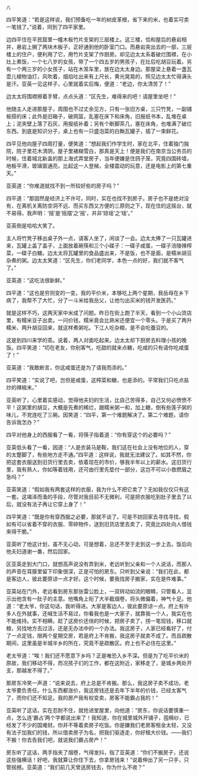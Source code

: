     八 

   四平笑道：“若是这样说，我们预备吃一年的树皮革根，省下来的米，也着实可卖一笔钱了。”说着，同到了四平家里。

   边四平住在平民窟里一幢木板竹片支架的三层楼上。这三楼，恰和屋后的悬岩相并，悬岩上搁了两块木板子，正好通到他的卧室门口。而悬岩突出去的一部，三层楼上的住户，便利用了它，用竹片支架了作厨房。却见边太太系着破烂围襟，在小灶上煮饭，一个七八岁的女孩，带了一个四五岁的男孩子，在灶后吃胡豆玩着。另有一个两三岁的小女孩子，站在木笼车里，放在边太太身边。那屋梁上悬着一盏瓦壶儿植物油灯，风吹着，烟焰吐出来有上尺长，黄光晃晃的，照见边太太忙得满头是汗。亚英一见这样子，心里就着实后悔，便道：“老边，你太清苦了！”

   边太太将围襟擦着手臂，点点头道：“区先生，难得来的吧！请屋里坐吧！”

   他随主人走进那屋子，周围也不过丈余见方，只有一张旧方桌，三只竹凳，一副铺板搭的床；此外是旧箱子，破网篮，乱塞在床下和床角，旧报纸书本，乱堆在桌上；泥夹壁上落了石灰，用报纸补着；另有个断脚茶几，塞在床角，也堆满了破烂东西。到底是知识分子，桌上也有一只盛泡菜的白黝瓦罐子，插了一束鲜花。

   四平见他向屋子四周打量，便笑道：“想起我们作学生时，家在北平，住着独门独院，院子里花木清阴，屋子里裱糊雪白，那真是天上！便是我们在南京当公务员的时候，住着城北新盖的那上海式弄堂房子，当年便嫌是住鸽子笼，究竟四围砖墙，地板平滑，玻璃窗通亮，比起这一人登梯，全楼震动的玩意，还是电影上的第七重天。”

   亚英道：“你难道就找不到一所较好些的房子吗？”

   四平道：“那固然是经济上不许可，同时，实在也找不到房子。房子也不是绝对没有，在离机关离防空洞不远、而买东西又方便的三原则之下，现在住的这摇台，就不易得。我声明：‘摇’是‘摇摆’之‘摇’，并非‘琼瑶’之‘瑶’。”

   亚英倒是哈哈大笑了。

   主人将竹凳子移出桌子外一点，请客人坐了，闲谈了一会。边太太捧了一只瓦罐进来，瓦罐上盖了盖子，上面放着碗筷和三个小碟子：一碟子咸蛋，一碟子涪陵辣榨菜，一碟子白糖。边太太将瓦罐里的食品盛出来，不是饭，也不是面，是糯米胡豆杂煮的粥。边太太笑道：“区先生，你们老同学，本色一点的好，我们就不客气了。”

   亚英道：“这吃法很新鲜。”

   四平道：“这也是穷则变的一变。我的平价米，本够吃上两个星期，我岳母在乡下病了，我帮不了大忙，分了一斗米给我岳父，让他匀出买米的钱开发医药。”

   就是这样不巧，这两天家中米成了问题。昨日在街上跑了半天，看到一个小山货店里，有糯米豆子出卖。一问价钱，糯米竟会比熟米还便宜一个零头。于是买了两升糯米、两升胡豆回来，就这样煮粥吃。下江人吃杂粮，是不会吃蚕豆的。

   这是到四川来学的乖。说着，两人对面吃起来。边太太却下厨房去料理小孩的晚饭。四平笑道：“叨在老友，你别客气，吃甜的就来点糖，吃咸的只有请你吃咸蛋了！”

   亚英道：“我敢断言，你这咸蛋还是为了请我而添的。”

   四平笑道：“实说了吧，岂但是咸蛋，这榨菜和糖，也是添的。平常我们只吃点盐炒的辣椒末。”

   亚英听了，心里着实感动，觉得他夫妇的生活，比自己苦得多，自己又何必愤愤不平！这粥里的胡豆，大概是先煮的稀烂，跟糯米粥一和，加上糖，倒有些莲子粥的味儿，不党连吃了三碗。因笑道：“四平，第一个难题解决了。第二个难题，请你告诉我怎办？”

   四平对他身上的西服看了一看，将筷子指着道：“你有穿这个的必要吗？”

   亚英低头看了一看，因道：“人是衣装马是鞍，我们这在社会上没有地位的人，穿的太蹩脚了，有些地方走不通。”四平道：这样说，我就无法建议了。如其不然，你把这套衣服送到旧货行里去卖，依着现在的市价，够我半年以上的薪水。这旧货行里，我有熟人，你如等着钱用，还可由行里先垫付一部分，这岂不可以小救燃眉之急吗？”

   亚英笑道：“假如我有两套这样的衣服，我为什么不把它卖了？无如我仅仅只有这一套。这竭泽而渔的手段，尽管对我目前不无微利，可是把衣服吃到肚子里去了以后，就没有法子再让它穿上身了！”

   四平笑道：“既是你有穿西服之必要，那就不谈了。可是不妨回家去寻找寻找，假如有可以省着不穿的衣服、零碎物件，送到旧货店里去卖了，究竟比四处向人借钱来得干脆。”

   亚英听了他这计划，虽不无心动，可是想着，总还不至于走到这一步上去。饭后向他夫妇道谢一番，然后回家。

   区亚英走到大门口，就想高声说没有弄到米，老远听到父亲和一个人说话，而那人的声音在耳膜里留下印象很深，正是可怕的房东。只听到父亲说：“我们在此，都是客边人，彼此要原谅一点才好。这个时候，要我找房子搬家，实在是件难事。”

   亚英站在门外，老远看到房东那张雷公脸上，一双转动如流的眼睛，只管看人，显示出他含有一肚子的主意。他嘴角上衔了大半截烟卷，将头微偏着，神气十足。他道：“老太爷，你这句话，我听得进。大家是客边人，彼此要原谅一点。府上有许多人在外就事，还喊生活不易过，你看我也是一大家子，就靠我一个人，我实在也不能维持。实不相瞒，趁了这房价还俏的时候，把房子卖了，捞一笔现钱，移口就粮，另找地方去过活，还是无办法中的一个办法。我这房子，人家已经看好了，付了一点定钱，限两个星期交房，若是府上不肯搬，我这房子就卖不成了。而且疏散期间，这里虽是半城半乡的所在，究竟不是疏散区。府上也不必住在这里。”

   老太爷道：“唉！我们还不愿意下乡吗？正是唯恐入乡不深。但是为了吃平价米的原故，我们移动不得，而况孩子们的工作，都在这附近，家移走了，是城乡两处开支，那越发不得了。”

   那房东冷笑一声道：“说来说去，府上总是不肯搬。那么，我这房子卖不成功，老太爷要负责任。什么东西都涨价，我这房钱还是去年下半年的价钱，已经太客气了，而你们还不知足。我的房产我有权变卖，房客不能霸占我的！”

   亚英听了这话，实在忍耐不住，就抢进堂屋里，向他道：“房东，你说话要慎重一点，怎么连‘霸占’两个字都说出来了！我知道，你在城里城外开铺子，囤棉纱，已经发了不少的国难财。你并不等着卖房子吃饭。你是嫌我们老房客租金太轻，又没有法子加我们的钱，所以借卖房子为名，把我们驱逐走，你好租大价钱。――我们不搬！你去告我们吧，就说我们霸占房产！”

   房东听了这话，两手指夹了烟卷，气得发抖，指了亚英道：“你们不搬房子，还说这些强横话！好吧，我就算让你住下去，你拿房钱来！”说着伸出了另一只手，只管摇撼。亚英道：“我们前几天曾送房钱去，你为什么不收？”

